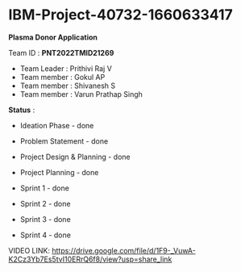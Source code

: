 # IBM-Project-40732-1660633417

**Plasma Donor Application**

Team ID : **PNT2022TMID21269**

* Team Leader : Prithivi Raj V
* Team member : Gokul AP
* Team member : Shivanesh S 
* Team member : Varun Prathap Singh


**Status** :

* Ideation Phase - done
* Problem Statement - done
* Project Design & Planning - done
* Project Planning - done

* Sprint 1 - done
* Sprint 2 - done
* Sprint 3 - done
* Sprint 4 - done

VIDEO LINK: https://drive.google.com/file/d/1F9-_VuwA-K2Cz3Yb7Es5tvI10ERrQ6f8/view?usp=share_link

